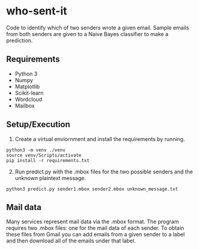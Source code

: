 # who-sent-it
Code to identify which of two senders wrote a given email. Sample emails from both senders are given to a Naive Bayes classifier to make a prediction.

## Requirements

- Python 3
- Numpy
- Matplotlib
- Scikit-learn
- Wordcloud
- Mailbox

## Setup/Execution

1. Create a virtual enviornment and install the requirements by running.
```
python3 -m venv ./venv
source venv/Scripts/activate
pip install -r requirements.txt
```
2. Run predict.py with the .mbox files for the two possible senders and the unknown plaintext message.
```
python3 predict.py sender1.mbox sender2.mbox unknown_message.txt
```

## Mail data
Many services represent mail data via the .mbox format. The program requires two .mbox files: one for the mail data of each sender. To obtain these files from Gmail you can add emails from a given sender to a label and then download all of the emails under that label.
